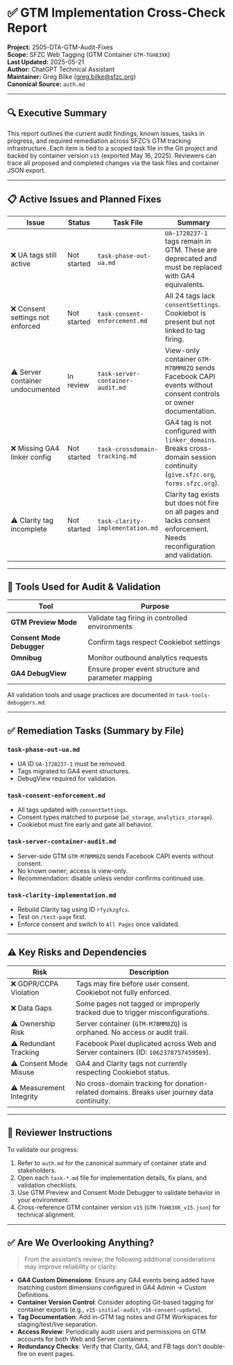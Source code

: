 # ✅ GTM Implementation Cross-Check Report  
**Project:** 2505-DTA-GTM-Audit-Fixes  
**Scope:** SFZC Web Tagging (GTM Container `GTM-TGH83XK`)  
**Last Updated:** 2025-05-21  
**Author:** ChatGPT Technical Assistant  
**Maintainer:** Greg Bilke (greg.bilke@sfzc.org)  
**Canonical Source:** `auth.md`

---

## 🔍 Executive Summary

This report outlines the current audit findings, known issues, tasks in progress, and required remediation across SFZC’s GTM tracking infrastructure. Each item is tied to a scoped task file in the Git project and backed by container version `v15` (exported May 16, 2025). Reviewers can trace all proposed and completed changes via the task files and container JSON export.

---

## 📋 Active Issues and Planned Fixes

| Issue | Status | Task File | Summary |
|-------|--------|-----------|---------|
| ❌ UA tags still active | Not started | `task-phase-out-ua.md` | `UA-1720237-1` tags remain in GTM. These are deprecated and must be replaced with GA4 equivalents. |
| ❌ Consent settings not enforced | Not started | `task-consent-enforcement.md` | All 24 tags lack `consentSettings`. Cookiebot is present but not linked to tag firing. |
| ⚠️ Server container undocumented | In review | `task-server-container-audit.md` | View-only container `GTM-M7BMM8ZQ` sends Facebook CAPI events without consent controls or owner documentation. |
| ❌ Missing GA4 linker config | Not started | `task-crossdomain-tracking.md` | GA4 tag is not configured with `linker_domains`. Breaks cross-domain session continuity (`give.sfzc.org`, `forms.sfzc.org`). |
| ⚠️ Clarity tag incomplete | Not started | `task-clarity-implementation.md` | Clarity tag exists but does not fire on all pages and lacks consent enforcement. Needs reconfiguration and validation. |

---

## 🔧 Tools Used for Audit & Validation

| Tool | Purpose |
|------|---------|
| **GTM Preview Mode** | Validate tag firing in controlled environments |
| **Consent Mode Debugger** | Confirm tags respect Cookiebot settings |
| **Omnibug** | Monitor outbound analytics requests |
| **GA4 DebugView** | Ensure proper event structure and parameter mapping |

All validation tools and usage practices are documented in `task-tools-debuggers.md`.

---

## ✅ Remediation Tasks (Summary by File)

### `task-phase-out-ua.md`
- UA ID `UA-1720237-1` must be removed.
- Tags migrated to GA4 event structures.
- DebugView required for validation.

### `task-consent-enforcement.md`
- All tags updated with `consentSettings`.
- Consent types matched to purpose (`ad_storage`, `analytics_storage`).
- Cookiebot must fire early and gate all behavior.

### `task-server-container-audit.md`
- Server-side GTM `GTM-M7BMM8ZQ` sends Facebook CAPI events without consent.
- No known owner; access is view-only.
- Recommendation: disable unless vendor confirms continued use.

### `task-clarity-implementation.md`
- Rebuild Clarity tag using ID `rfyzkzgfcs`.
- Test on `/test-page` first.
- Enforce consent and switch to `All Pages` once validated.

---

## ⚠️ Key Risks and Dependencies

| Risk | Description |
|------|-------------|
| ❌ GDPR/CCPA Violation | Tags may fire before user consent. Cookiebot not fully enforced. |
| ❌ Data Gaps | Some pages not tagged or improperly tracked due to trigger misconfigurations. |
| ⚠️ Ownership Risk | Server container (`GTM-M7BMM8ZQ`) is orphaned. No access or audit trail. |
| ⚠️ Redundant Tracking | Facebook Pixel duplicated across Web and Server containers (ID: `1062378757459509`). |
| ⚠️ Consent Mode Misuse | GA4 and Clarity tags not currently respecting Cookiebot status. |
| ⚠️ Measurement Integrity | No cross-domain tracking for donation-related domains. Breaks user journey data continuity. |

---

## 🧭 Reviewer Instructions

To validate our progress:
1. Refer to `auth.md` for the canonical summary of container state and stakeholders.
2. Open each `task-*.md` file for implementation details, fix plans, and validation checklists.
3. Use GTM Preview and Consent Mode Debugger to validate behavior in your environment.
4. Cross-reference GTM container version `v15` (`GTM-TGH83XK_v15.json`) for technical alignment.

---

## ✅ Are We Overlooking Anything?

> From the assistant’s review, the following additional considerations may improve reliability or clarity:

- **GA4 Custom Dimensions**: Ensure any GA4 events being added have matching custom dimensions configured in GA4 Admin → Custom Definitions.
- **Container Version Control**: Consider adopting Git-based tagging for container exports (e.g., `v15-initial-audit`, `v16-consent-update`).
- **Tag Documentation**: Add in-GTM tag notes and GTM Workspaces for staging/test/live separation.
- **Access Review**: Periodically audit users and permissions on GTM accounts for both Web and Server containers.
- **Redundancy Checks**: Verify that Clarity, GA4, and FB tags don’t double-fire on event pages.
